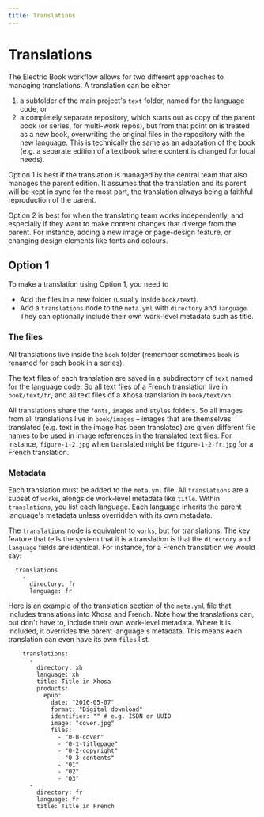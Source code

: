```yaml
---
title: Translations
---
```


# Translations

The Electric Book workflow allows for two different approaches to managing translations. A translation can be either

1. a subfolder of the main project's `text` folder, named for the language code, or 
2. a completely separate repository, which starts out as copy of the parent book (or series, for multi-work repos), but from that point on is treated as a new book, overwriting the original files in the repository with the new language. This is technically the same as an adaptation of the book (e.g. a separate edition of a textbook where content is changed for local needs).

Option 1 is best if the translation is managed by the central team that also manages the parent edition. It assumes that the translation and its parent will be kept in sync for the most part, the translation always being a faithful reproduction of the parent. 

Option 2 is best for when the translating team works independently, and especially if they want to make content changes that diverge from the parent. For instance, adding a new image or page-design feature, or changing design elements like fonts and colours.

## Option 1

To make a translation using Option 1, you need to

- Add the files in a new folder (usually inside `book/text`).
- Add a `translations` node to the `meta.yml` with `directory` and `language`. They can optionally include their own work-level metadata such as title.

### The files

All translations live inside the `book` folder (remember sometimes `book` is renamed for each book in a series).

The text files of each translation are saved in a subdirectory of `text` named for the language code. So all text files of a French translation live in `book/text/fr`, and all text files of a Xhosa translation in `book/text/xh`.

All translations share the `fonts`, `images` and `styles` folders. So all images from all translations live in `book/images` – images that are themselves translated (e.g. text in the image has been translated) are given different file names to be used in image references in the translated text files. For instance, `figure-1-2.jpg` when translated might be `figure-1-2-fr.jpg` for a French translation.

### Metadata

Each translation must be added to the `meta.yml` file. All `translations` are a subset of `works`, alongside work-level metadata like `title`. Within `translations`, you list each language. Each language inherits the parent language's metadata unless overridden with its own metadata.

The `translations` node is equivalent to `works`, but for translations. The key feature that tells the system that it is a translation is that the `directory` and `language` fields are identical. For instance, for a French translation we would say:

```
  translations
    -
      directory: fr
      language: fr
```

Here is an example of the translation section of the `meta.yml` file that includes translations into Xhosa and French. Note how the translations can, but don't have to, include their own work-level metadata. Where it is included, it overrides the parent language's metadata. This means each translation can even have its own `files` list.

```
    translations:
      -
        directory: xh
        language: xh
        title: Title in Xhosa
        products:
          epub:
            date: "2016-05-07"
            format: "Digital download"
            identifier: "" # e.g. ISBN or UUID
            image: "cover.jpg"
            files:
              - "0-0-cover"
              - "0-1-titlepage"
              - "0-2-copyright"
              - "0-3-contents"
              - "01"
              - "02"
              - "03"
      -
        directory: fr
        language: fr
        title: Title in French
```
